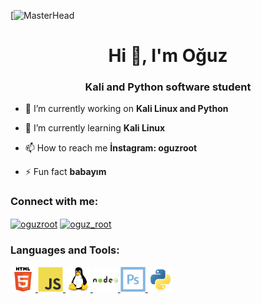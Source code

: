 [![MasterHead](https://www.google.com/url?sa=i&url=https%3A%2F%2Ftr.pinterest.com%2Fpin%2F944207878097229378%2F&psig=AOvVaw2SCiy-759XThmjTcGFk0hO&ust=1701635696602000&source=images&cd=vfe&opi=89978449&ved=0CBEQjRxqFwoTCJDjxY3N8YIDFQAAAAAdAAAAABAE)
<h1 align="center">Hi 👋, I'm Oğuz</h1>
<h3 align="center">Kali and Python software student</h3>

- 🔭 I’m currently working on **Kali Linux and Python**

- 🌱 I’m currently learning **Kali Linux**

- 📫 How to reach me **İnstagram: oguzroot**

- ⚡ Fun fact **babayım**

<h3 align="left">Connect with me:</h3>
<p align="left">
<a href="https://instagram.com/oguzroot" target="blank"><img align="center" src="https://raw.githubusercontent.com/rahuldkjain/github-profile-readme-generator/master/src/images/icons/Social/instagram.svg" alt="oguzroot" height="30" width="40" /></a>
<a href="https://discord.gg/oguz_root" target="blank"><img align="center" src="https://raw.githubusercontent.com/rahuldkjain/github-profile-readme-generator/master/src/images/icons/Social/discord.svg" alt="oguz_root" height="30" width="40" /></a>
</p>

<h3 align="left">Languages and Tools:</h3>
<p align="left"> <a href="https://www.w3.org/html/" target="_blank" rel="noreferrer"> <img src="https://raw.githubusercontent.com/devicons/devicon/master/icons/html5/html5-original-wordmark.svg" alt="html5" width="40" height="40"/> </a> <a href="https://developer.mozilla.org/en-US/docs/Web/JavaScript" target="_blank" rel="noreferrer"> <img src="https://raw.githubusercontent.com/devicons/devicon/master/icons/javascript/javascript-original.svg" alt="javascript" width="40" height="40"/> </a> <a href="https://www.linux.org/" target="_blank" rel="noreferrer"> <img src="https://raw.githubusercontent.com/devicons/devicon/master/icons/linux/linux-original.svg" alt="linux" width="40" height="40"/> </a> <a href="https://nodejs.org" target="_blank" rel="noreferrer"> <img src="https://raw.githubusercontent.com/devicons/devicon/master/icons/nodejs/nodejs-original-wordmark.svg" alt="nodejs" width="40" height="40"/> </a> <a href="https://www.photoshop.com/en" target="_blank" rel="noreferrer"> <img src="https://raw.githubusercontent.com/devicons/devicon/master/icons/photoshop/photoshop-line.svg" alt="photoshop" width="40" height="40"/> </a> <a href="https://www.python.org" target="_blank" rel="noreferrer"> <img src="https://raw.githubusercontent.com/devicons/devicon/master/icons/python/python-original.svg" alt="python" width="40" height="40"/> </a> </p>
